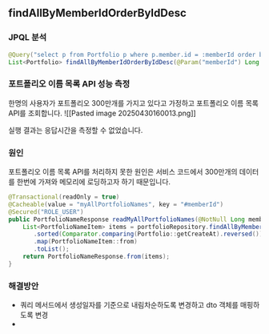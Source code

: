 
## findAllByMemberIdOrderByIdDesc
### JPQL 분석
```java
@Query("select p from Portfolio p where p.member.id = :memberId order by p.id desc")  
List<Portfolio> findAllByMemberIdOrderByIdDesc(@Param("memberId") Long memberId);
```


### 포트폴리오 이름 목록 API 성능 측정
한명의 사용자가 포트폴리오 300만개를 가지고 있다고 가정하고 포트폴리오 이름 목록 API를 조회합니다.
![[Pasted image 20250430160013.png]]

실행 결과는 응답시간을 측정할 수 없었습니다.

### 원인
포트폴리오 이름 목록 API를 처리하지 못한 원인은 서비스 코드에서 300만개의 데이터를 한번에 가져와 메모리에 로딩하고자 하기 때문입니다.
```java
@Transactional(readOnly = true)  
@Cacheable(value = "myAllPortfolioNames", key = "#memberId")  
@Secured("ROLE_USER")  
public PortfolioNameResponse readMyAllPortfolioNames(@NotNull Long memberId) {  
    List<PortfolioNameItem> items = portfolioRepository.findAllByMemberIdOrderByIdDesc(memberId).stream()  
       .sorted(Comparator.comparing(Portfolio::getCreateAt).reversed())  
       .map(PortfolioNameItem::from)  
       .toList();  
    return PortfolioNameResponse.from(items);  
}
```

### 해결방안
- 쿼리 메서드에서 생성일자를 기준으로 내림차순하도록 변경하고 dto 객체를 매핑하도록 변경
- 
